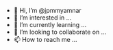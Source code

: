 - 👋 Hi, I’m @jpmmyamnar
- 👀 I’m interested in ...
- 🌱 I’m currently learning ...
- 💞️ I’m looking to collaborate on ...
- 📫 How to reach me ...

<!---
jpmmyamnar/jpmmyamnar is a ✨ special ✨ repository because its `README.md` (this file) appears on your GitHub profile.
You can click the Preview link to take a look at your changes.
--->
